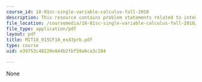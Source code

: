 ```yaml
---
course_id: 18-01sc-single-variable-calculus-fall-2010
description: This resource contains problem statements related to integration intuition.
file_location: /coursemedia/18-01sc-single-variable-calculus-fall-2010/e39753c48220e844b2fbf59a6ca3c284_MIT18_01SCF10_ex43prb.pdf
file_type: application/pdf
layout: pdf
title: MIT18_01SCF10_ex43prb.pdf
type: course
uid: e39753c48220e844b2fbf59a6ca3c284

---
```

None